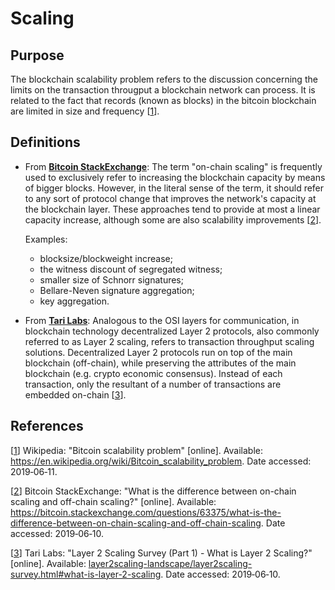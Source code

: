 # Scaling

## Purpose

The blockchain scalability problem refers to the discussion concerning the limits on the transaction througput a 
blockchain network can process. It is related to the fact that records (known as blocks) in the bitcoin blockchain are 
limited in size and frequency [[1]].

## Definitions

- From <u>**Bitcoin StackExchange**</u>: The term "on-chain scaling" is frequently used to exclusively refer to 
increasing the blockchain capacity by means of bigger blocks. However, in the literal sense of the term, it should refer 
to any sort of protocol change that improves the network's capacity at the blockchain layer. These approaches tend to 
provide at most a linear capacity increase, although some are also scalability improvements [[2]].

  Examples:

  - blocksize/blockweight increase;
  - the witness discount of segregated witness;
  - smaller size of Schnorr signatures;
  - Bellare-Neven signature aggregation;
  - key aggregation.

- From <u>**Tari Labs**</u>: 
Analogous to the OSI layers for communication, in blockchain technology decentralized Layer 2 protocols, also commonly 
referred to as Layer 2 scaling, refers to transaction throughput scaling solutions. Decentralized Layer 2 protocols run 
on top of the main blockchain (off-chain), while preserving the attributes of the main blockchain (e.g. crypto economic 
consensus). Instead of each transaction, only the resultant of a number of transactions are embedded on-chain [[3]].

## References

[[1]] Wikipedia: "Bitcoin scalability problem" [online]. Available: <https://en.wikipedia.org/wiki/Bitcoin_scalability_problem>. 
Date accessed: 2019&#8209;06&#8209;11.

[1]: https://en.wikipedia.org/wiki/Bitcoin_scalability_problem
"Bitcoin scalability problem"

[[2]] Bitcoin StackExchange: "What is the difference between on-chain scaling and off-chain scaling?" [online]. 
Available: <https://bitcoin.stackexchange.com/questions/63375/what-is-the-difference-between-on-chain-scaling-and-off-chain-scaling>. Date accessed: 2019&#8209;06&#8209;10.

[2]: https://bitcoin.stackexchange.com/questions/63375/what-is-the-difference-between-on-chain-scaling-and-off-chain-scaling
"What is the difference between on-chain 
scaling and off-chain scaling?"

[[3]] Tari Labs: "Layer 2 Scaling Survey (Part 1) - What is Layer 2 Scaling?" [online]. 
Available: [layer2scaling-landscape/layer2scaling-survey.html#what-is-layer-2-scaling](layer2scaling-landscape/layer2scaling-survey.html#what-is-layer-2-scaling). 
Date accessed: 2019&#8209;06&#8209;10.

[3]: <layer2scaling-landscape/layer2scaling-survey.html#what-is-layer-2-scaling>
"Layer 2 Scaling Survey (Part 1) - 
What is Layer 2 Scaling?"
